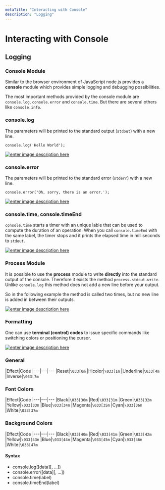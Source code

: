 ```yaml
---
metaTitle: "Interacting with Console"
description: "Logging"
---
```


# Interacting with Console



## Logging


### Console Module

Similar to the browser environment of JavaScript node.js provides a **console** module which provides simple logging and debugging possibilities.

The most important methods provided by the console module are `console.log`, `console.error` and `console.time`. But there are several others like `console.info`.

### console.log

The parameters will be printed to the standard output (`stdout`) with a new line.

`console.log('Hello World');`

[<img src="http://i.stack.imgur.com/ebKzm.png" alt="enter image description here" />](http://i.stack.imgur.com/ebKzm.png)

### console.error

The parameters will be printed to the standard error (`stderr`) with a new line.

`console.error('Oh, sorry, there is an error.');`

[<img src="http://i.stack.imgur.com/tYA8Q.png" alt="enter image description here" />](http://i.stack.imgur.com/tYA8Q.png)

### console.time, console.timeEnd

`console.time` starts a timer with an unique lable that can be used to compute the duration of an operation. When you call `console.timeEnd` with the same label, the timer stops and it prints the elapsed time in milliseconds to `stdout`.

[<img src="http://i.stack.imgur.com/lAryO.png" alt="enter image description here" />](http://i.stack.imgur.com/lAryO.png)

### Process Module

It is possible to use the **process** module to write **directly** into the standard output of the console. Therefore it exists the method `process.stdout.write`.
Unlike `console.log` this method does not add a new line before your output.

So in the following example the method is called two times, but no new line is added in between their outputs.

[<img src="http://i.stack.imgur.com/DlAXq.png" alt="enter image description here" />](http://i.stack.imgur.com/DlAXq.png)

### Formatting

One can use **terminal (control) codes** to issue specific commands like switching colors or positioning the cursor.

[<img src="http://i.stack.imgur.com/EfFXm.png" alt="enter image description here" />](http://i.stack.imgur.com/EfFXm.png)

### General

|Effect|Code
|---|---|---
|Reset|`\033[0m`
|Hicolor|`\033[1m`
|Underline|`\033[4m`
|Inverse|`\033[7m`

### Font Colors

|Effect|Code
|---|---|---
|Black|`\033[30m`
|Red|`\033[31m`
|Green|`\033[32m`
|Yellow|`\033[33m`
|Blue|`\033[34m`
|Magenta|`\033[35m`
|Cyan|`\033[36m`
|White|`\033[37m`

### Background Colors

|Effect|Code
|---|---|---
|Black|`\033[40m`
|Red|`\033[41m`
|Green|`\033[42m`
|Yellow|`\033[43m`
|Blue|`\033[44m`
|Magenta|`\033[45m`
|Cyan|`\033[46m`
|White|`\033[47m`



#### Syntax


- console.log([data][, ...])
- console.error([data][, ...])
- console.time(label)
- console.timeEnd(label)

